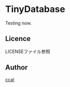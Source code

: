 TinyDatabase
============

Testing now.


## Licence

LICENSEファイル参照

## Author

[ccat](https://github.com/ccat)


